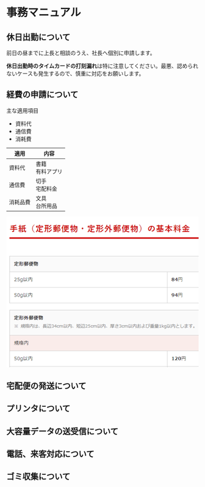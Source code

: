 # 事務マニュアル
## 休日出勤について
前日の昼までに上長と相談のうえ、社長へ個別に申請します。

**休日出勤時のタイムカードの打刻漏れ**は特に注意してください。最悪、認められないケースも発生するので、慎重に対応をお願いします。
## 経費の申請について
主な適用項目
- 資料代
- 通信費
- 消耗費

|適用|内容
|--|--|
|資料代|書籍<br>有料アプリ
|通信費|切手<br>宅配料金
|消耗品費|文具<br>台所用品

![切手代](img/one_price.png)

## 宅配便の発送について
## プリンタについて
## 大容量データの送受信について
## 電話、来客対応について
## ゴミ収集について
